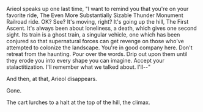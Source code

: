 Arieol speaks up one last time, "I want to remind you that you're on your favorite ride, The Even More Substantially Sizable Thunder Monument Railroad ride. OK? See? It's moving, right? It's going up the hill, The First Ascent. It's always been about loneliness, a death, which gives one second sight. Its train is a ghost train, a singular vehicle, one which has been conjured so that supernatural forces can get revenge on those who've attempted to colonize the landscape. You're in good company here. Don't retreat from the haunting. Pour over the words. Drip out upon them until they erode you into every shape you can imagine. Accept your stalactitization. I'll remember what we talked about. I'll--"

And then, at that, Arieol disappears.

Gone.

The cart lurches to a halt at the top of the hill, the climax.